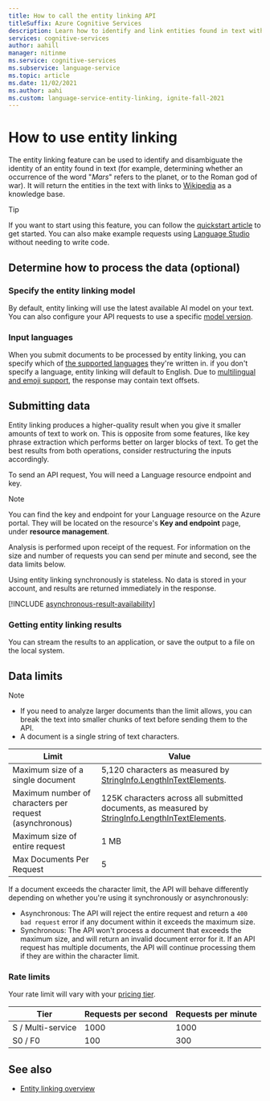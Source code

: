 ```yaml
---
title: How to call the entity linking API
titleSuffix: Azure Cognitive Services
description: Learn how to identify and link entities found in text with the entity linking API.
services: cognitive-services
author: aahill
manager: nitinme
ms.service: cognitive-services
ms.subservice: language-service
ms.topic: article
ms.date: 11/02/2021
ms.author: aahi
ms.custom: language-service-entity-linking, ignite-fall-2021
---
```


# How to use entity linking

The entity linking feature can be used to identify and disambiguate the identity of an entity found in text (for example, determining whether an occurrence of the word "*Mars*" refers to the planet, or to the Roman god of war). It will return the entities in the text with links to [Wikipedia](https://www.wikipedia.org/) as a knowledge base.

> [!TIP]
> If you want to start using this feature, you can follow the [quickstart article](../quickstart.md) to get started. You can also make example requests using [Language Studio](../../language-studio.md) without needing to write code.

## Determine how to process the data (optional)

### Specify the entity linking model

By default, entity linking will use the latest available AI model on your text. You can also configure your API requests to use a specific [model version](../../concepts/model-lifecycle.md).

### Input languages

When you submit documents to be processed by entity linking, you can specify which of [the supported languages](../language-support.md) they're written in. if you don't specify a language, entity linking will default to English. Due to [multilingual and emoji support](../../concepts/multilingual-emoji-support.md), the response may contain text offsets. 

## Submitting data

Entity linking produces a higher-quality result when you give it smaller amounts of text to work on. This is opposite from some features, like key phrase extraction which performs better on larger blocks of text. To get the best results from both operations, consider restructuring the inputs accordingly.

To send an API request, You will need a Language resource endpoint and key.

> [!NOTE]
> You can find the key and endpoint for your Language resource on the Azure portal. They will be located on the resource's **Key and endpoint** page, under **resource management**. 

Analysis is performed upon receipt of the request. For information on the size and number of requests you can send per minute and second, see the data limits below.

Using entity linking synchronously is stateless. No data is stored in your account, and results are returned immediately in the response.

[!INCLUDE [asynchronous-result-availability](../../includes/async-result-availability.md)]

### Getting entity linking results  

You can stream the results to an application, or save the output to a file on the local system.

## Data limits

> [!NOTE]
> * If you need to analyze larger documents than the limit allows, you can break the text into smaller chunks of text before sending them to the API. 
> * A document is a single string of text characters.  

| Limit | Value |
|------------------------|---------------|
| Maximum size of a single document | 5,120 characters as measured by [StringInfo.LengthInTextElements](/dotnet/api/system.globalization.stringinfo.lengthintextelements). |
| Maximum number of characters per request (asynchronous)  | 125K characters across all submitted documents, as measured by [StringInfo.LengthInTextElements](/dotnet/api/system.globalization.stringinfo.lengthintextelements). |
| Maximum size of entire request | 1 MB |
| Max Documents Per Request | 5 |

If a document exceeds the character limit, the API will behave differently depending on whether you're using it synchronously or asynchronously:

* Asynchronous: The API will reject the entire request and return a `400 bad request` error if any document within it exceeds the maximum size.
* Synchronous: The API won't process a document that exceeds the maximum size, and will return an invalid document error for it. If an API request has multiple documents, the API will continue processing them if they are within the character limit.

### Rate limits

Your rate limit will vary with your [pricing tier](https://aka.ms/unifiedLanguagePricing).

| Tier          | Requests per second | Requests per minute |
|---------------|---------------------|---------------------|
| S / Multi-service | 1000                | 1000                |
| S0 / F0         | 100                 | 300                 |

## See also

* [Entity linking overview](../overview.md)

